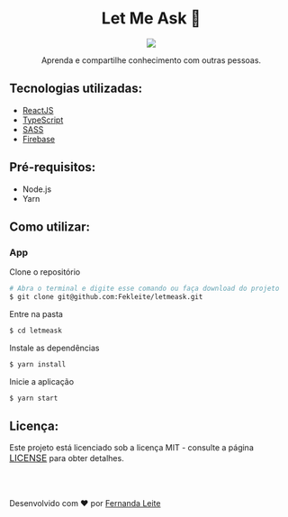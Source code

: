 <h1 align="center">Let Me Ask 🎯</h1>

<p align="center"  >
  <img src="https://user-images.githubusercontent.com/48728541/125143817-450b2d80-e0f2-11eb-9059-2bee20ee4dc8.png" />
</p>

<p align="center">
  Aprenda e compartilhe conhecimento com outras pessoas.
</p>

<h2> Tecnologias utilizadas: </h2>

- <a href="https://reactjs.org/" > ReactJS </a>
- <a href="https://www.typescriptlang.org/"> TypeScript </a>
- <a href="https://sass-lang.com/"> SASS </a>
- <a href="https://firebase.google.com/"> Firebase </a>

## Pré-requisitos:

- Node.js
- Yarn

## Como utilizar:
### App

Clone o repositório
```bash
# Abra o terminal e digite esse comando ou faça download do projeto
$ git clone git@github.com:Fekleite/letmeask.git
```

Entre na pasta
```bash
$ cd letmeask
```

Instale as dependências
```bash
$ yarn install
```

Inicie a aplicação
```bash
$ yarn start
```

## Licença:

<p>Este projeto está licenciado sob a licença MIT - consulte a página <a href="https://opensource.org/licenses/MIT" style=" font-size: 16px; " >LICENSE</a> para obter detalhes.</p>


</br>
</br>

<p >Desenvolvido com ❤️ por <a href="https://github.com/Fekleite">Fernanda Leite </a>
